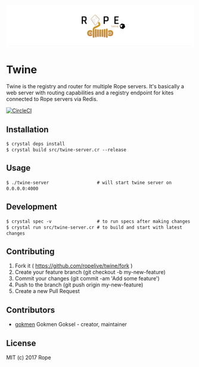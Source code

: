 ![](https://raw.githubusercontent.com/ropelive/press/master/banners/rope-twine-cr.png)

# Twine

Twine is the registry and router for multiple Rope servers.
It's basically a web server with routing capabilities and a registry
endpoint for kites connected to Rope servers via Redis.

[![CircleCI](https://circleci.com/gh/ropelive/twine/tree/master.svg?style=svg)](https://circleci.com/gh/ropelive/twine/tree/master)

## Installation

    $ crystal deps install
    $ crystal build src/twine-server.cr --release

## Usage

    $ ./twine-server                  # will start twine server on 0.0.0.0:4000

## Development

    $ crystal spec -v                 # to run specs after making changes
    $ crystal run src/twine-server.cr # to build and start with latest changes

## Contributing

1. Fork it ( https://github.com/ropelive/twine/fork )
2. Create your feature branch (git checkout -b my-new-feature)
3. Commit your changes (git commit -am 'Add some feature')
4. Push to the branch (git push origin my-new-feature)
5. Create a new Pull Request

## Contributors

- [gokmen](https://github.com/gokmen) Gokmen Goksel - creator, maintainer

## License

MIT (c) 2017 Rope
